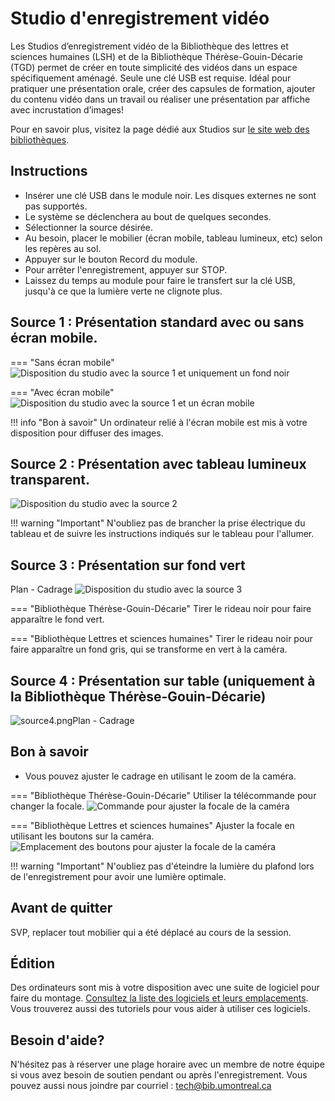 # Studio d'enregistrement vidéo
Les Studios d’enregistrement vidéo de la Bibliothèque des lettres et sciences humaines (LSH) et de la Bibliothèque Thérèse-Gouin-Décarie (TGD) permet de créer en toute simplicité des vidéos dans un espace spécifiquement aménagé. Seule une clé USB est requise. Idéal pour pratiquer une présentation orale, créer des capsules de formation, ajouter du contenu vidéo dans un travail ou réaliser une présentation par affiche avec incrustation d’images!

Pour en savoir plus, visitez la page dédié aux Studios sur [le site web des bibliothèques](https://bib.umontreal.ca/travailler/espaces/creation-numerique/studio-enregistrement). 

## Instructions

- Insérer une clé USB dans le module noir. Les disques externes ne sont pas supportés. 
- Le système se déclenchera au bout de quelques secondes. 
- Sélectionner la source désirée. 
- Au besoin, placer le mobilier (écran mobile, tableau lumineux, etc) selon les repères au sol.
- Appuyer sur le bouton Record du module. 
- Pour arrêter l'enregistrement, appuyer sur STOP. 
- Laissez du temps au module pour faire le transfert sur la clé USB, jusqu'à ce que la lumière verte ne clignote plus. 

## Source 1 : Présentation standard avec ou sans écran mobile.

=== "Sans écran mobile"
    ![Disposition du studio avec la source 1 et uniquement un fond noir](../assets/images/source1.png) 

=== "Avec écran mobile"
    ![Disposition du studio avec la source 1 et un écran mobile](../assets/images/source1ecran.png)

!!! info "Bon à savoir"
    Un ordinateur relié à l'écran mobile est mis à votre disposition pour diffuser des images.

## Source 2 : Présentation avec tableau lumineux transparent. 
![Disposition du studio avec la source 2](../assets/images/source2.png)

!!! warning "Important"
    N'oubliez pas de brancher la prise électrique du tableau et de suivre les instructions indiqués sur le tableau pour l'allumer.

## Source 3 : Présentation sur fond vert
Plan - Cadrage
![Disposition du studio avec la source 3](../assets/images/source3.png "source3.png")

=== "Bibliothèque Thérèse-Gouin-Décarie"
    Tirer le rideau noir pour faire apparaître le fond vert.

=== "Bibliothèque Lettres et sciences humaines"
    Tirer le rideau noir pour faire apparaître un fond gris, qui se transforme en vert à la caméra. 

## Source 4 : Présentation sur table (uniquement à la Bibliothèque Thérèse-Gouin-Décarie)
![source4.png](../assets/images/source4.png)Plan - Cadrage

## Bon à savoir
- Vous pouvez ajuster le cadrage en utilisant le zoom de la caméra.

=== "Bibliothèque Thérèse-Gouin-Décarie"
    Utiliser la télécommande pour changer la focale. 
    ![Commande pour ajuster la focale de la caméra](../assets/images/commandetgd.png) 
    
=== "Bibliothèque Lettres et sciences humaines"
    Ajuster la focale en utilisant les boutons sur la caméra.
    ![Emplacement des boutons pour ajuster la focale de la caméra](../assets/images/commandelsh.png)

!!! warning "Important"
    N'oubliez pas d'éteindre la lumière du plafond lors de l'enregistrement pour avoir une lumière optimale. 

## Avant de quitter
SVP, replacer tout mobilier qui a été déplacé au cours de la session. 

## Édition
Des ordinateurs sont mis à votre disposition avec une suite de logiciel pour faire du montage.
[Consultez la liste des logiciels et leurs emplacements](../../logiciels/#vidéo). Vous trouverez aussi des tutoriels pour vous aider à utiliser ces logiciels.


## Besoin d'aide?
N'hésitez pas à réserver une plage horaire avec un membre de notre équipe si vous avez besoin de soutien pendant ou après l'enregistrement. Vous pouvez aussi nous joindre par courriel : tech@bib.umontreal.ca
